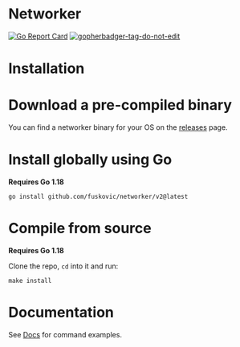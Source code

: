 # Networker

[![Go Report Card](https://goreportcard.com/badge/github.com/fuskovic/networker/v2)](https://goreportcard.com/report/github.com/fuskovic/networker/v2)
<a href='https://github.com/jpoles1/gopherbadger' target='_blank'>![gopherbadger-tag-do-not-edit](https://img.shields.io/badge/Go%20Coverage-71%25-brightgreen.svg?longCache=true&style=flat)</a>

# Installation

# Download a pre-compiled binary

You can find a networker binary for your OS on the [releases](https://github.com/fuskovic/networker/v2/releases) page.

# Install globally using Go

**Requires Go 1.18**


    go install github.com/fuskovic/networker/v2@latest

# Compile from source

**Requires Go 1.18**

Clone the repo, `cd` into it and run:

    make install


# Documentation

See [Docs](https://github.com/fuskovic/networker/blob/master/docs/networker.md) for command examples.
